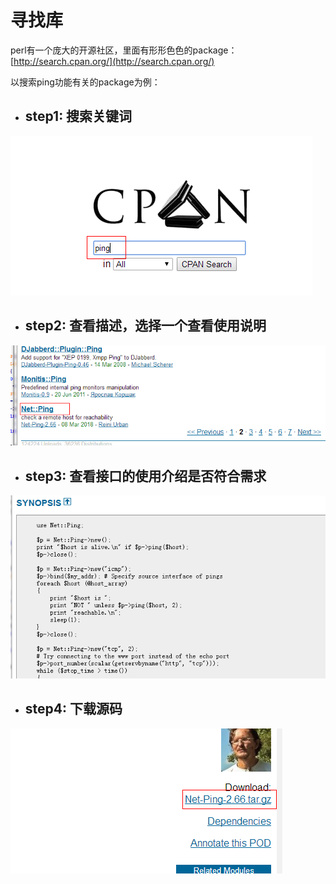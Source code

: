 # 寻找库

perl有一个庞大的开源社区，里面有形形色色的package：[http://search.cpan.org/](http://search.cpan.org/)

以搜索ping功能有关的package为例：

* ## **step1: 搜索关键词**

![](/docs/assets/perl-opensource-step1.png)

* ## **step2: 查看描述，选择一个查看使用说明**

![](/docs/assets/perl-opensource-step2.png)

* ## **step3: 查看接口的使用介绍是否符合需求**

![](/docs/assets/perl-opensource-step3.png)

* ## **step4: 下载源码**

![](/docs/assets/perl-opensource-step4.png)

